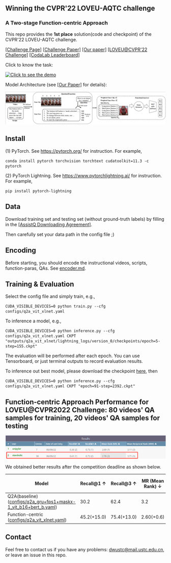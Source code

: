 ## Winning the CVPR'22 LOVEU-AQTC challenge 

### A Two-stage Function-centric Approach

This repo provides the **1st place** solution(code and checkpoint) of the CVPR'22 LOVEU-AQTC challenge.

[[Challenge Page]](https://showlab.github.io/assistq/)  [[Challenge Paper]](https://arxiv.org/abs/2203.04203)  [[Our paper]](https://arxiv.org/abs/2206.09597) [[LOVEU@CVPR'22 Challenge]](https://sites.google.com/view/loveucvpr22/track-3?authuser=0) [[CodaLab Leaderboard]](https://codalab.lisn.upsaclay.fr/competitions/4642#results)

Click to know the task:

[![Click to see the demo](https://img.youtube.com/vi/3v8ceel9Mos/0.jpg)](https://www.youtube.com/watch?v=3v8ceel9Mos)

Model Architecture (see [[Our Paper]](https://arxiv.org/abs/2206.09597) for details):

![image-20220619201014430](https://raw.githubusercontent.com/starsholic/pic/main/image-20220619201014430.png)


## Install

(1) PyTorch. See https://pytorch.org/ for instruction. For example,

```
conda install pytorch torchvision torchtext cudatoolkit=11.3 -c pytorch
```

(2) PyTorch Lightning. See https://www.pytorchlightning.ai/ for instruction. For example,

```
pip install pytorch-lightning
```

## Data

Download training set and testing set (without ground-truth labels) by filling in the [[AssistQ Downloading Agreement]](https://forms.gle/h9A8GxHksWJfPByf7).

Then carefully set your data path in the config file ;)

## Encoding

Before starting, you should encode the instructional videos, scripts, function-paras, QAs. See [encoder.md](https://github.com/starsholic/LOVEU-CVPR22-AQTC/tree/main/encoder).

## Training & Evaluation

Select the config file and simply train, e.g.,

```
CUDA_VISIBLE_DEVICES=0 python train.py --cfg configs/q2a_vit_xlnet.yaml
```

To inference a model, e.g.,

```
CUDA_VISIBLE_DEVICES=0 python inference.py --cfg configs/q2a_vit_xlnet.yaml CKPT "outputs/q2a_vit_xlnet/lightning_logs/version_0/checkpoints/epoch=5-step=155.ckpt"
```

The evaluation will be performed after each epoch. You can use Tensorboard, or just terminal outputs to record evaluation results.

To inference out best model, please download the checkpoint [here](https://drive.google.com/file/d/1nfgQLFE3ehiPeazSCMLavlUsAxoykH6C/view?usp=sharing), then

```
CUDA_VISIBLE_DEVICES=0 python inference.py --cfg configs/q2a_vit_xlnet.yaml CKPT "epoch=91-step=2392.ckpt"
```

## Function-centric Approach Performance for LOVEU@CVPR2022 Challenge: 80 videos' QA samples for training, 20 videos' QA samples for testing

![image-20220619193605180](https://raw.githubusercontent.com/starsholic/pic/main/image-20220619193605180.png)

We obtained better results after the competition deadline as shown below.

| Model                                                        | Recall@1 ↑  | Recall@3 ↑  | MR (Mean Rank) ↓ | MRR (Mean Reciprocal Rank) ↑ |
| ------------------------------------------------------------ | ----------- | ----------- | ---------------- | ---------------------------- |
| Q2A(baseline) ([configs/q2a_gru+fps1+maskx-1_vit_b16+bert_b.yaml](https://github.com/showlab/Q2A/blob/master/configs/q2a_gru+fps1+maskx-1_vit_b16+bert_b.yaml)) | 30.2        | 62.4        | 3.2              | 3.2                          |
| Function-centric ([configs/q2a_vit_xlnet.yaml](configs/q2a_vit_xlnet.yaml)) | 45.2(+15.0) | 75.4(+13.0) | 2.60(+0.6)        | 3.87(+0.67)                    |

## Contact

Feel free to contact us if you have any problems: dwustc@mail.ustc.edu.cn, or leave an issue in this repo.